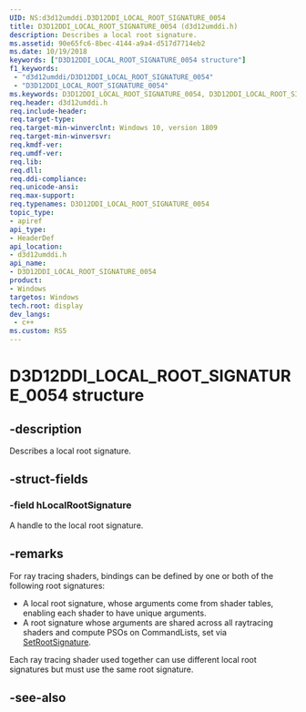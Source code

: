```yaml
---
UID: NS:d3d12umddi.D3D12DDI_LOCAL_ROOT_SIGNATURE_0054
title: D3D12DDI_LOCAL_ROOT_SIGNATURE_0054 (d3d12umddi.h)
description: Describes a local root signature.
ms.assetid: 90e65fc6-8bec-4144-a9a4-d517d7714eb2
ms.date: 10/19/2018
keywords: ["D3D12DDI_LOCAL_ROOT_SIGNATURE_0054 structure"]
f1_keywords:
 - "d3d12umddi/D3D12DDI_LOCAL_ROOT_SIGNATURE_0054"
 - "D3D12DDI_LOCAL_ROOT_SIGNATURE_0054"
ms.keywords: D3D12DDI_LOCAL_ROOT_SIGNATURE_0054, D3D12DDI_LOCAL_ROOT_SIGNATURE_0054, 
req.header: d3d12umddi.h
req.include-header:
req.target-type:
req.target-min-winverclnt: Windows 10, version 1809
req.target-min-winversvr:
req.kmdf-ver:
req.umdf-ver:
req.lib:
req.dll:
req.ddi-compliance:
req.unicode-ansi:
req.max-support:
req.typenames: D3D12DDI_LOCAL_ROOT_SIGNATURE_0054
topic_type: 
- apiref
api_type: 
- HeaderDef
api_location: 
- d3d12umddi.h
api_name: 
- D3D12DDI_LOCAL_ROOT_SIGNATURE_0054
product:
- Windows
targetos: Windows
tech.root: display
dev_langs:
 - c++
ms.custom: RS5
---
```


# D3D12DDI_LOCAL_ROOT_SIGNATURE_0054 structure

## -description

Describes a local root signature.

## -struct-fields

### -field hLocalRootSignature

A handle to the local root signature.

## -remarks

For ray tracing shaders, bindings can be defined by one or both of the following root signatures: 

* A local root signature, whose arguments come from shader tables, enabling each shader to have unique arguments.
* A root signature whose arguments are shared across all raytracing shaders and compute PSOs on CommandLists, set via [SetRootSignature](nc-d3d12umddi-pfnd3d12ddi_set_root_signature.md).  

Each ray tracing shader used together can use different local root signatures but must use the same root signature.

## -see-also
